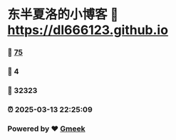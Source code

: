 # 东半夏洛的小博客 :link: https://dl666123.github.io 
### :page_facing_up: [75](https://dl666123.github.io/tag.html) 
### :speech_balloon: 4 
### :hibiscus: 32323 
### :alarm_clock: 2025-03-13 22:25:09 
### Powered by :heart: [Gmeek](https://github.com/Meekdai/Gmeek)
